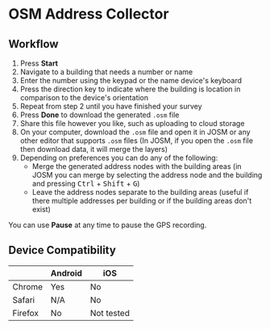 # OSM Address Collector

## Workflow

1. Press **Start**
1. Navigate to a building that needs a number or name
1. Enter the number using the keypad or the name device's keyboard
1. Press the direction key to indicate where the building is location in comparison to the device's orientation
1. Repeat from step 2 until you have finished your survey
1. Press **Done** to download the generated `.osm` file
1. Share this file however you like, such as uploading to cloud storage
1. On your computer, download the `.osm` file and open it in JOSM or any other editor that supports `.osm` files
   (In JOSM, if you open the `.osm` file then download data, it will merge the layers)
1. Depending on preferences you can do any of the following:
    - Merge the generated address nodes with the building areas
      (in JOSM you can merge by selecting the address node and the building and pressing <kbd>Ctrl</kbd> + <kbd>Shift</kbd> + <kbd>G</kbd>)
    - Leave the address nodes separate to the building areas
      (useful if there multiple addresses per building or if the building areas don't exist)

You can use **Pause** at any time to pause the GPS recording.

## Device Compatibility

|         | Android    | iOS         |
| ------- | ---------- | ----------- |
| Chrome  | Yes        | No          |
| Safari  | N/A        | No          |
| Firefox | No         | Not tested  |
